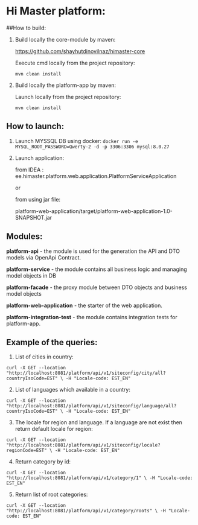 # Hi Master platform:

##How to build:

1) Build locally the core-module by maven:

   https://github.com/shayhutdinovilnaz/himaster-core

   Execute cmd locally from the project repository:

   `mvn clean install`

2) Build locally the platform-app by maven:

   Launch locally from the project repository:

   `mvn clean install`

## How to launch:

1) Launch MYSSQL DB using docker:
   `docker run -e MYSQL_ROOT_PASSWORD=Qwerty-2 -d -p 3306:3306 mysql:8.0.27`

2) Launch application:

   from IDEA :
   ee.himaster.platform.web.application.PlatformServiceApplication

   or

   from using jar file:

   platform-web-application/target/platform-web-application-1.0-SNAPSHOT.jar


## Modules:
   **platform-api** - the module is used for the generation the API and DTO models via OpenApi Contract.
   
   **platform-service** - the module contains all business logic and managing model objects in DB
   
   **platform-facade** - the proxy module between DTO objects and business model objects
   
   **platform-web-application** - the starter of the web application.
   
   **platform-integration-test** - the module contains integration tests for platform-app.

## Example of the queries:


   1) List of cities in country:

   `curl -X GET --location "http://localhost:8081/platform/api/v1/siteconfig/city/all?countryIsoCode=EST" \
   -H "Locale-code: EST_EN"`
   
   2) List of languages which available in a country:

   `curl -X GET --location "http://localhost:8081/platform/api/v1/siteconfig/language/all?countryIsoCode=EST" \
   -H "Locale-code: EST_EN"`
   
   3) The locale for region and language. If a language are not exist then return default locale for region:
   
   `curl -X GET --location "http://localhost:8081/platform/api/v1/siteconfig/locale?regionCode=EST" \
   -H "Locale-code: EST_EN"`
   
   4) Return category by id:
   
   `curl -X GET --location "http://localhost:8081/platform/api/v1/category/1" \
   -H "Locale-code: EST_EN"`
   
   5) Return list of root categories:
   
   `curl -X GET --location "http://localhost:8081/platform/api/v1/category/roots" \
   -H "Locale-code: EST_EN"
`







   
   
